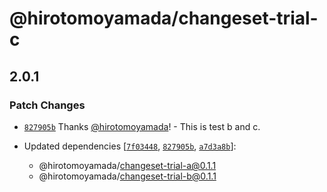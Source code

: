 # @hirotomoyamada/changeset-trial-c

## 2.0.1

### Patch Changes

- [`827905b`](https://github.com/hirotomoyamada/changesets-trial/commit/827905b075746b43ccb9d5a1319378694fbf433b) Thanks [@hirotomoyamada](https://github.com/hirotomoyamada)! - This is test b and c.

- Updated dependencies [[`7f03448`](https://github.com/hirotomoyamada/changesets-trial/commit/7f034482eb4980c3f74789a7b96eb39feb38514f), [`827905b`](https://github.com/hirotomoyamada/changesets-trial/commit/827905b075746b43ccb9d5a1319378694fbf433b), [`a7d3a8b`](https://github.com/hirotomoyamada/changesets-trial/commit/a7d3a8b90fe44d5c535e4d3ded0246bcffa84990)]:
  - @hirotomoyamada/changeset-trial-a@0.1.1
  - @hirotomoyamada/changeset-trial-b@0.1.1
